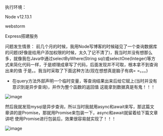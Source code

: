 执行环境：

Node v12.13.1

webstorm

Express搭建服务

问题发生情景：
前几个月的时候，我用Node写博客的时候碰见了一个查询数据库的问题(好像是给用户添加权限的时候，太久了记不清了)，我当时并没有想那么多，就像我在Java中通过selectByWhere(String sql)或selectOne(Integer)等方式来简化代码一样，于是顺理成章写了代码，后面发现并不可取，根本拿不到查询出来的值
于是。。我当时采取了下面这种方法(现在想想真是脑子有病= =。。。)


- 在query方法外部声明一个临时变量，等查询结果出来后给它赋上(当时并没有意识到是异步查询)，并作为整个函数的返回值
这能拿到数据真是有鬼！！！

![image](https://user-gold-cdn.xitu.io/2020/1/30/16ff5dac7b490e9b?imageView2/0/w/1280/h/960/format/webp/ignore-error/1)

然后我就发现mysql是异步查询，所以当时我就用async和await来写，那这篇文章讲的是Promise，那就用Promise来包装一下，async和await就留着给下篇文章讲吧
使用Promise进行包装后，效果很容易就实现了！！！

![image](https://user-gold-cdn.xitu.io/2020/1/30/16ff5daf73ee9d7c?imageView2/0/w/1280/h/960/format/webp/ignore-error/1)
